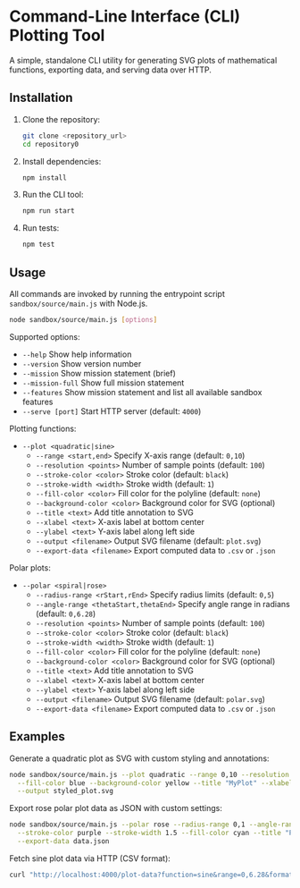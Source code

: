 # Command-Line Interface (CLI) Plotting Tool

A simple, standalone CLI utility for generating SVG plots of mathematical functions, exporting data, and serving data over HTTP.

## Installation

1. Clone the repository:

   ```bash
   git clone <repository_url>
   cd repository0
   ```

2. Install dependencies:

   ```bash
   npm install
   ```

3. Run the CLI tool:

   ```bash
   npm run start
   ```

4. Run tests:

   ```bash
   npm test
   ```

## Usage

All commands are invoked by running the entrypoint script `sandbox/source/main.js` with Node.js.

```bash
node sandbox/source/main.js [options]
```

Supported options:

- `--help`                Show help information
- `--version`             Show version number
- `--mission`             Show mission statement (brief)
- `--mission-full`        Show full mission statement
- `--features`            Show mission statement and list all available sandbox features
- `--serve [port]`        Start HTTP server (default: `4000`)

Plotting functions:

- `--plot <quadratic|sine>`
  - `--range <start,end>`       Specify X-axis range (default: `0,10`)
  - `--resolution <points>`     Number of sample points (default: `100`)
  - `--stroke-color <color>`    Stroke color (default: `black`)
  - `--stroke-width <width>`    Stroke width (default: `1`)
  - `--fill-color <color>`      Fill color for the polyline (default: `none`)
  - `--background-color <color>` Background color for SVG (optional)
  - `--title <text>`            Add title annotation to SVG
  - `--xlabel <text>`           X-axis label at bottom center
  - `--ylabel <text>`           Y-axis label along left side
  - `--output <filename>`       Output SVG filename (default: `plot.svg`)
  - `--export-data <filename>`  Export computed data to `.csv` or `.json`

Polar plots:

- `--polar <spiral|rose>`
  - `--radius-range <rStart,rEnd>`   Specify radius limits (default: `0,5`)
  - `--angle-range <thetaStart,thetaEnd>`  Specify angle range in radians (default: `0,6.28`)
  - `--resolution <points>`          Number of sample points (default: `100`)
  - `--stroke-color <color>`         Stroke color (default: `black`)
  - `--stroke-width <width>`         Stroke width (default: `1`)
  - `--fill-color <color>`           Fill color for the polyline (default: `none`)
  - `--background-color <color>`     Background color for SVG (optional)
  - `--title <text>`                 Add title annotation to SVG
  - `--xlabel <text>`                X-axis label at bottom center
  - `--ylabel <text>`                Y-axis label along left side
  - `--output <filename>`            Output SVG filename (default: `polar.svg`)
  - `--export-data <filename>`       Export computed data to `.csv` or `.json`

## Examples

Generate a quadratic plot as SVG with custom styling and annotations:

```bash
node sandbox/source/main.js --plot quadratic --range 0,10 --resolution 50 --stroke-color red --stroke-width 2 \
  --fill-color blue --background-color yellow --title "MyPlot" --xlabel "X-Axis" --ylabel "Y-Axis" \
  --output styled_plot.svg
```

Export rose polar plot data as JSON with custom settings:

```bash
node sandbox/source/main.js --polar rose --radius-range 0,1 --angle-range 0,6.28 --resolution 75 \
  --stroke-color purple --stroke-width 1.5 --fill-color cyan --title "PolarTitle" \
  --export-data data.json
```

Fetch sine plot data via HTTP (CSV format):

```bash
curl "http://localhost:4000/plot-data?function=sine&range=0,6.28&format=csv"
```